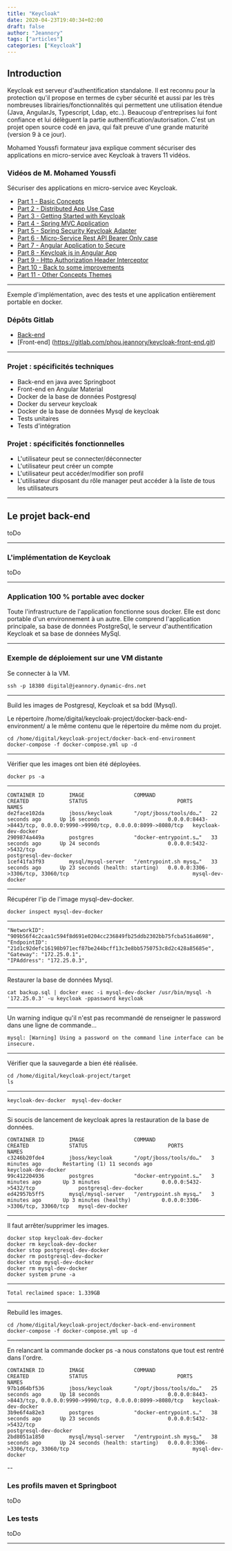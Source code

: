 ```yaml
---
title: "Keycloak"
date: 2020-04-23T19:40:34+02:00
draft: false
author: "Jeannory"
tags: ["articles"]
categories: ["Keycloak"]
---
```

## Introduction ##

Keycloak est serveur d'authentification standalone.
Il est reconnu pour la protection qu'il propose en termes de cyber sécurité et aussi par les très nombreuses librairies/fonctionnalités qui permettent une utilisation étendue (Java, AngularJs, Typescript, Ldap, etc..). Beaucoup d'entreprises lui font confiance et lui délèguent la partie authentification/autorisation.
C'est un projet open source codé en java, qui fait preuve d'une grande maturité (version 9 à ce jour).

Mohamed Youssfi formateur java explique comment sécuriser des applications en micro-service avec Keycloak à travers 11 vidéos.

<!-- <div style="position: relative; padding-bottom: 56.25%; height: 0; overflow: hidden;">
  <iframe src="https://www.youtube.com/watch?v=2DYWyE9jkEY" style="position: absolute; top: 0; left: 0; width: 50%; height: 75%; border:0;" allowfullscreen title="YouTube Video"></iframe>
</div> -->

### Vidéos de M. Mohamed Youssfi ###
Sécuriser des applications en micro-service avec Keycloak.

* [Part 1 - Basic Concepts](https://www.youtube.com/watch?v=2DYWyE9jkEY)
* [Part 2 - Distributed App Use Case](https://www.youtube.com/watch?v=hiu4uHjdWbY&t=35s)
* [Part 3 - Getting Started with Keycloak](https://www.youtube.com/watch?v=mFJSxX9d-Cg)
* [Part 4 - Spring MVC Application](https://www.youtube.com/watch?v=QksFYgRUxGQ&t=188s)
* [Part 5 - Spring Security Keycloak Adapter](https://www.youtube.com/watch?v=NvpbR_wvPlQ&t=6s)
* [Part 6 - Micro-Service Rest API Bearer Only case](https://www.youtube.com/watch?v=grvDI2kvgsc&t=4s)
* [Part 7 - Angular Application to Secure](https://www.youtube.com/watch?v=Seq2qCCwxZ0&t=37s)
* [Part 8 - Keycloak js in Angular App](https://www.youtube.com/watch?v=5n0DhOdLxPc&t=29s)
* [Part 9 - Http Authorization Header Interceptor](https://www.youtube.com/watch?v=nIm78BIIeFE&t=27s)
* [Part 10 - Back to some improvements](https://www.youtube.com/watch?v=ObHhIvSILOs&t=21s)
* [Part 11 - Other Concepts Themes](https://www.youtube.com/watch?v=13vIJR8vT3w&t=110s)

---

Exemple d'implémentation, avec des tests et une application entièrement portable en docker.

### Dépôts Gitlab ###

* [Back-end](https://gitlab.com/phou.jeannory/keycloak-back-end.git)
* [Front-end] (https://gitlab.com/phou.jeannory/keycloak-front-end.git)

---

### Projet : spécificités techniques ###

* Back-end en java avec Springboot
* Front-end en Angular Material
* Docker de la base de données Postgresql
* Docker du serveur keycloak
* Docker de la base de données Mysql de keycloak
* Tests unitaires
* Tests d'intégration

### Projet : spécificités fonctionnelles ###

* L'utilisateur peut se connecter/déconnecter
* L'utilisateur peut créer un compte
* L'utilisateur peut accéder/modifier son profil
* L'utilisateur disposant du rôle manager peut accéder à la liste de tous les utilisateurs

---

## Le projet back-end ##

toDo

---

### L'implémentation de Keycloak ###

toDo

---

### Application 100 % portable avec docker ###

Toute l'infrastructure de l'application fonctionne sous docker. Elle est donc portable d'un environnement à un autre.
Elle comprend l'application principale, sa base de données PostgreSql, le serveur d'authentification Keycloak et sa base de données MySql.

---

### Exemple de déploiement sur une VM distante ###

Se connecter à la VM.

    ssh -p 18380 digital@jeannory.dynamic-dns.net

---

Build les images de Postgresql, Keycloak et sa bdd (Mysql).

Le répertoire /home/digital/keycloak-project/docker-back-end-environment/ a le même contenu que le répertoire du même nom du projet.

    cd /home/digital/keycloak-project/docker-back-end-environment
    docker-compose -f docker-compose.yml up -d

---

Vérifier que les images ont bien été déployées.

    docker ps -a

---

    CONTAINER ID        IMAGE                COMMAND                  CREATED             STATUS                             PORTS                                                                    NAMES
    de2face102da        jboss/keycloak       "/opt/jboss/tools/do…"   22 seconds ago      Up 16 seconds                      0.0.0.0:8443->8443/tcp, 0.0.0.0:9990->9990/tcp, 0.0.0.0:8099->8080/tcp   keycloak-dev-docker
    2909874a449a        postgres             "docker-entrypoint.s…"   33 seconds ago      Up 24 seconds                      0.0.0.0:5432->5432/tcp                                                   postgresql-dev-docker
    1cef41fa3f93        mysql/mysql-server   "/entrypoint.sh mysq…"   33 seconds ago      Up 23 seconds (health: starting)   0.0.0.0:3306->3306/tcp, 33060/tcp                                        mysql-dev-docker

---

Récupérer l'ip de l'image mysql-dev-docker.

    docker inspect mysql-dev-docker

---

    "NetworkID": "909b56f4c2caa1c594f8d691e0204cc236849fb25ddb2302bb75fcba516a8698",
    "EndpointID": "21d1c92defc16198b971ecf87be244bcff13c3e8bb5750753c8d2c428a85685e",
    "Gateway": "172.25.0.1",
    "IPAddress": "172.25.0.3",

---

Restaurer la base de données Mysql.

    cat backup.sql | docker exec -i mysql-dev-docker /usr/bin/mysql -h '172.25.0.3' -u keycloak -ppassword keycloak

---

Un warning indique qu'il n'est pas recommandé de renseigner le password dans une ligne de commande...

    mysql: [Warning] Using a password on the command line interface can be insecure.

---

Vérifier que la sauvegarde a bien été réalisée.

    cd /home/digital/keycloak-project/target
    ls

---

    keycloak-dev-docker  mysql-dev-docker

---

Si soucis de lancement de keycloak apres la restauration de la base de données.

    CONTAINER ID        IMAGE                COMMAND                  CREATED             STATUS                          PORTS                               NAMES
    c3246b20fde4        jboss/keycloak       "/opt/jboss/tools/do…"   3 minutes ago       Restarting (1) 11 seconds ago                                       keycloak-dev-docker
    99c412204936        postgres             "docker-entrypoint.s…"   3 minutes ago       Up 3 minutes                    0.0.0.0:5432->5432/tcp              postgresql-dev-docker
    ed42957b5ff5        mysql/mysql-server   "/entrypoint.sh mysq…"   3 minutes ago       Up 3 minutes (healthy)          0.0.0.0:3306->3306/tcp, 33060/tcp   mysql-dev-docker

---

Il faut arrêter/supprimer les images.

    docker stop keycloak-dev-docker
    docker rm keycloak-dev-docker
    docker stop postgresql-dev-docker
    docker rm postgresql-dev-docker
    docker stop mysql-dev-docker
    docker rm mysql-dev-docker
    docker system prune -a

---

    Total reclaimed space: 1.339GB

---

Rebuild les images.

    cd /home/digital/keycloak-project/docker-back-end-environment
    docker-compose -f docker-compose.yml up -d

---

En relancant la commande docker ps -a nous constatons que tout est rentré dans l'ordre.

    CONTAINER ID        IMAGE                COMMAND                  CREATED             STATUS                             PORTS                                                                    NAMES
    97b1d64bf536        jboss/keycloak       "/opt/jboss/tools/do…"   25 seconds ago      Up 18 seconds                      0.0.0.0:8443->8443/tcp, 0.0.0.0:9990->9990/tcp, 0.0.0.0:8099->8080/tcp   keycloak-dev-docker
    3b9e6f4a82e3        postgres             "docker-entrypoint.s…"   38 seconds ago      Up 23 seconds                      0.0.0.0:5432->5432/tcp                                                   postgresql-dev-docker
    2bd8051a1850        mysql/mysql-server   "/entrypoint.sh mysq…"   38 seconds ago      Up 24 seconds (health: starting)   0.0.0.0:3306->3306/tcp, 33060/tcp                                        mysql-dev-docker

--

### Les profils maven et Springboot ###

toDo

### Les tests ###

toDo

---
